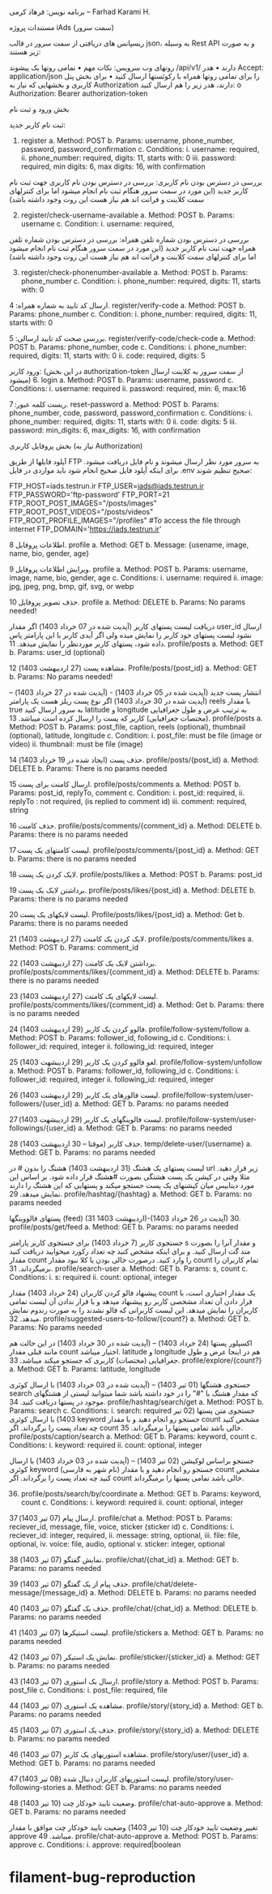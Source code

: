 برنامه نویس: فرهاد کرمی – Farhad Karami H.

مستندات پروژه iAds (سمت سرور)

ریسپانس های دریافتی از سمت سرور در قالب json، به وسیله Rest API و به صورت زیر هستند:
 

روتهای وب سرویس:
نکات مهم
•	تمامی روتها یک پیشوند /api/v1/ دارند
•	هدر Accept: application/json را برای تمامی روتها همراه با رکوئستها ارسال کنید
•	برای بخش پنل کاربری و بخشهایی که نیاز به Authorization دارند، هدر زیر را هم ارسال کنید:
o	Authorization: Bearer authorization-token

بخش ورود و ثبت نام

ثبت نام کاربر جدید:
1.	register
a.	Method: POST
b.	Params: username, phone_number, password, password_confirmation
c.	Conditions:
i.	username: required,
ii.	phone_number: required, digits: 11, starts with: 0 
iii.	password: required, min digits: 6, max digits: 16, with confirmation

بررسی در دسترس بودن نام کاربری:
بررسی در دسترس بودن نام کاربری جهت ثبت نام کاربر جدید (این مورد در سمت سرور هنگام ثبت نام انجام میشود اما برای کنترلهای سمت کلاینت و فرانت اند هم نیاز هست این روت وجود داشته باشد)

2.	register/check-username-available
a.	Method: POST
b.	Params: username
c.	Condition:
i.	username: required,

بررسی در دسترس بودن  شماره تلفن همراه:
بررسی در دسترس بودن شماره تلفن همراه جهت ثبت نام کاربر جدید (این مورد در سمت سرور هنگام ثبت نام انجام میشود اما برای کنترلهای سمت کلاینت و فرانت اند هم نیاز هست این روت وجود داشته باشد)

3.	register/check-phonenumber-available
a.	Method: POST
b.	Params: phone_number
c.	Condition: 
i.	phone_number: required, digits: 11, starts with: 0

ارسال کد تایید به شماره همراه:
4.	register/verify-code
a.	Method: POST
b.	Params: phone_number 
c.	Condition: 
i.	phone_number: required, digits: 11, starts with: 0

بررسی صحت کد تایید ارسالی:
5.	register/verify-code/check-code
a.	Method: POST
b.	Params: phone_number, code
c.	Conditions:
i.	phone_number: required, digits: 11, starts with: 0
ii.	code: required, digits: 5

ورود کاربر:  (در این بخش authorization-token از سمت سرور به کلاینت ارسال میشود)
6.	login
a.	Method: POST
b.	Params: username, password
c.	Conditions:
i.	username: required
ii.	password: required, min: 6, max:16

ریست کلمه عبور:
7.	reset-password
a.	Method: POST
b.	Params: phone_number, code, password, password_confirmation
c.	Conditions:
i.	phone_number: required, digits: 11, starts with: 0
ii.	code: digits: 5
iii.	password: min_digits: 6, max_digits: 16, with confirmation



بخش پروفایل کاربری  (نیاز به Authorization)

آپلود فایلها از طریق FTP به سرور مورد نظر ارسال میشوند و نام فایل دریافت میشود. برای اینکه آپلود فایل صحیح انجام شود باید مواردی در فایل .env صحیح تنظیم شوند:

FTP_HOST=iads.testrun.ir
FTP_USER=iads@iads.testrun.ir
FTP_PASSWORD='ftp-password'
FTP_PORT=21
FTP_ROOT_POST_IMAGES="/posts/images"
FTP_ROOT_POST_VIDEOS="/posts/videos"
FTP_ROOT_PROFILE_IMAGES="/profiles"
#To access the file through internet
FTP_DOMAIN='https://iads.testrun.ir'

اطلاعات پروفایل
8.	profile
a.	Method: GET
b.	Message: {usename, image, name, bio, gender, age}

ویرایش اطلاعات پروفایل
9.	profile
a.	Method: POST
b.	Params: username, image, name, bio, gender, age
c.	Conditions:
i.	username: required
ii.	image: jpg, jpeg, png, bmp, gif, svg, or webp

حذف تصویر پروفایل
10.	profile
a.	Method: DELETE
b.	Params: No params needed!

دریافت لیست پستهای کاربر (آپدیت شده در 07 خرداد 1403)
اگر مقدار user_id ارسال نشود لیست پستهای خود کاربر را نمایش میده ولی اگر آیدی کاربر با این پارامتر پاس داده شود، پستهای کاربر موردنظر را نمایش میدهد.
11.	profile/posts
a.	Method: GET
b.	Params: user_id (optional)

مشاهده پست (27 اردیبهشت 1403)
12.	Profile/posts/{post_id}
a.	Method: GET
b.	Params: No params needed!

انتشار پست جدید (آپدیت شده در 05 خرداد 1403)  - (آپدیت شده در 27 خرداد 1403) – (آپدیت شده در  30 خرداد 1403)
اگر نوع پست ریلز هست یک پارامتر reels با مقدار true به سرور ارسال کنید
latitude و longitude به ترتیب عرض و طول جغرافیایی (مختصات جغرافیایی) کاربر که پست را ارسال کرده است میباشد.
13.	profile/posts
a.	Method: POST
b.	Params: post_file, caption, reels (optional), thumbnail (optional), latitude, longitude
c.	Condition:
i.	post_file: must be file (image or video)
ii.	thumbnail: must be file (image)

حذف پست (ایجاد شده در 19 خرداد 1403)
14.	profile/posts/{post_id}
a.	Method: DELETE
b.	Params: There is no params needed

ارسال کامنت برای پست
15.	profile/posts/comments
a.	Method: POST
b.	Params: post_id, replyTo, comment
c.	Condition:
i.	post_id: required,
ii.	replyTo : not required, (is replied to comment id)
iii.	comment: required, string

حذف کامنت
16.	profile/posts/comments/{comment_id}
a.	Method: DELETE
b.	Params: there is no params needed

لیست کامنتهای یک پست
17.	profile/posts/comments/{post_id}
a.	Method: GET
b.	Params: there is no params needed

لایک کردن یک پست
18.	profile/posts/likes
a.	Method: POST
b.	Params: post_id

برداشتن لایک یک پست
19.	profile/posts/likes/{post_id}
a.	Method: DELETE
b.	Params: there is no params needed

لیست لایکهای یک پست
20.	Profile/posts/likes/{post_id}
a.	Method: Get
b.	Params: there is no params needed

لایک کردن یک کامنت (27 اردیبهشت 1403)
21.	profile/posts/comments/likes
a.	Method: POST
b.	Params: comment_id

برداشتن لایک یک کامنت (27 اردیبهشت 1403)
22.	profile/posts/comments/likes/{comment_id}
a.	Method: DELETE
b.	Params: there is no params needed

لیست لایکهای یک کامنت (27 اردیبهشت 1403)
23.	profile/posts/comments/likes/{comment_id}
a.	Method: Get
b.	Params: there is no params needed

فالوو کردن یک کاربر (29 اردیبهشت 1403)
24.	profile/follow-system/follow
a.	Method: POST
b.	Params: follower_id, following_id
c.	Conditions:
i.	follower_id: required, integer
ii.	following_id: required, integer

لغو فالوو کردن یک کاربر (29 اردیبشهت 1403)
25.	profile/follow-system/unfollow
a.	Method: POST
b.	Params: follower_id, following_id
c.	Conditions:
i.	follower_id: required, integer
ii.	following_id: required, integer

لیست فالورهای یک کاربر (29 اردیبهشت 1403)
26.	profile/follow-system/user-followers/{user_id}
a.	Method: GET
b.	Params: no params needed

لیست فالوینگهای یک کاربر (29 اردیبشهت 1403)
27.	profile/follow-system/user-followings/{user_id}
a.	Method: GET
b.	Params: no params needed

حذف کاربر (موقتا – 30 اردیبهشت 1403)
28.	temp/delete-user/{username}
a.	Method: GET
b.	Params: no params needed

لیست پستهای یک هشتگ (31 اردیبهشت 1403)
هشتگ را بدون # در url زیر قرار دهید.
مثلا وقتی در کپشن یک پست هشتگی بصورت #هشتگ قرار داده شود. بر اساس این مورد دیتابیس میان کپشنهای یک پست جستجو میکند و پستهایی که این هشتگ را دارند نمایش میدهد.
29.	profile/hashtag/{hashtag}
a.	Method: GET
b.	Params: no params needed

پستهای فالووینگها (feed) (31 اردیبهشت 1403)-(آپدیت در 26 خرداد 1403)
30.	profile/posts/get/feed
a.	Method: GET
b.	Params: no params needed

جستجوی کاربر (7 خرداد 1403)
برای جستجوی کاربر پارامتر s و مقدار آنرا را بصورت متد گت ارسال کنید. و برای اینکه مشخص کنید چه تعداد رکورد میخوایید دریافت کنید مقدار count را وارد کنید. درصورت خالی بودن یا کلا نبود مقدار count تمام کاربران را برمیگرداند.
31.	profile/search-user
a.	Method: GET
b.	Params: s, count
c.	Conditions:
i.	s: required
ii.	count: optional, integer

پیشنهاد فالو کردن کاربران (24 خرداد 1403)
مقدار count یک مقدار اختیاری است، با قرار دادن آن تعداد مشخصی کاربر رو پیشنهاد میدهد و با قرار ندادن آن لیست تمامی کاربران را نمایش میدهد. این لیست کاربرانی که فالو نشدند را به صورت رندوم نمایش میدهد.
32.	profile/suggested-users-to-follow/{count?}
a.	Method: GET
b.	Params: No params needed


اکسپلور پستها (24 خرداد 1403) – (آپدیت شده در 30 خرداد 1403)
در این حالت هم مانند قبلی مقدار count اختیار میباشد.
latitude و longitude هم در اینجا عرض و طول جغرافیایی (مختصات) کاربری که جستجو میکند میباشد.
33.	profile/explore/{count?}
a.	Method: GET
b.	Params: latitude, longitude

جستجوی هشتگها (01 تیر 1403) – (آپدیت شده در 03 خرداد 1403)
با ارسال کوئری search که مقدار هشتگ با "#" را در خود داشته باشد شما میتوانید لیستی از هشتگهای موجود در پستها دریافت کنید.
34.	profile/hashtag/search/get
a.	Method: POST
b.	Params: search 
c.	Conditions:
i.	search: required
جستجوی متن پستها (02 تیر 1403)
با ارسال کوئری keyword جستجو رو انجام دهید و با مقدار count مشخص کنید چه تعداد پست را برگرداند. اگر count خالی باشد تمامی پستها را برمیگرداند.
35.	profile/posts/caption/search
a.	Method: GET
b.	Params: keyword, count
c.	Conditions:
i.	keyword: required
ii.	count: optional, integer

جستجو براساس لوکیشن (02 تیر 1403) – (آپدیت شده در 03 خرداد 1403)
با ارسال کوئری keyword (نام شهر به فارسی) جستجو رو انجام دهید و با مقدار count مشخص کنید چه تعداد پست را برگرداند. اگر count خالی باشد تمامی پستها را برمیگرداند.

36.	profile/posts/search/by/coordinate
a.	Method: GET
b.	Params: keyword, count
c.	Conditions:
i.	keyword: required
ii.	count: optional, integer

ارسال پیام (07 تیر 1403)
37.	profile/chat
a.	Method: POST
b.	Params: reciever_id, message, file, voice, sticker (sticker id)
c.	Conditions:
i.	reciever_id: integer, required,
ii.	message: string, optional,
iii.	file: file, optional,
iv.	voice: file, audio, optional
v.	sticker: integer, optional

نمایش گفتگو (07 تیر 1403)
38.	profile/chat/{chat_id}
a.	Method: GET
b.	Params: no params needed

حذف پیام از یک گفتگو (07 تیر 1403)
39.	profile/chat/delete-message/{message_id}
a.	Method: DELETE
b.	Params: no params needed

حذف یک گفتگو (07 تیر 1403)
40.	profile/chat/{chat_id}
a.	Method: DELETE
b.	Params: no params needed

لیست استیکرها (07 تیر 1403)
41.	profile/stickers
a.	Method: GET
b.	Params: no params needed

نمایش یک استیکر (07 تیر 1403)
42.	profile/sticker/{sticker_id}
a.	Method: GET
b.	Params: no params needed

ارسال یک استوری (07 تیر 1403)
43.	profile/story
a.	Method: POST
b.	Params: post_file
c.	Conditions:
i.	post_file: required, file

مشاهده یک استوری (07 تیر 1403)
44.	profile/story/{story_id}
a.	Method: GET
b.	Params: no params needed

حذف یک استوری (07 تیر 1403)
45.	profile/story/{story_id}
a.	Method: DELETE
b.	Params: no params needed

مشاهده استوریهای یک کاربر (07 تیر 1403)
46.	profile/story/user/{user_id}
a.	Method: GET
b.	Params: no params needed

لیست استوریهای کاربران دنبال شده (08 تیر 1403)
47.	profile/story/user-following-stories
a.	Method: GET
b.	Params: no params needed

وضعیت تایید خودکار چت (10 تیر 1403)
48.	profile/chat-auto-approve
a.	Method: GET
b.	Params: no params needed

تغییر وضعیت تایید خودکار چت (10 تیر 1403)
وضعیت تایید خودکار چت موافق با مقدار  approve میباشد.
49.	profile/chat-auto-approve
a.	Method: POST
b.	Params: approve
c.	Conditions:
i.	approve: required|boolean


# filament-bug-reproduction

